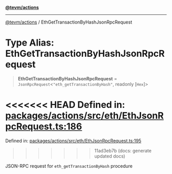 [**@tevm/actions**](../README.md)

***

[@tevm/actions](../globals.md) / EthGetTransactionByHashJsonRpcRequest

# Type Alias: EthGetTransactionByHashJsonRpcRequest

> **EthGetTransactionByHashJsonRpcRequest** = `JsonRpcRequest`\<`"eth_getTransactionByHash"`, readonly \[`Hex`\]\>

<<<<<<< HEAD
Defined in: [packages/actions/src/eth/EthJsonRpcRequest.ts:186](https://github.com/evmts/tevm-monorepo/blob/main/packages/actions/src/eth/EthJsonRpcRequest.ts#L186)
=======
Defined in: [packages/actions/src/eth/EthJsonRpcRequest.ts:195](https://github.com/evmts/tevm-monorepo/blob/main/packages/actions/src/eth/EthJsonRpcRequest.ts#L195)
>>>>>>> 11ad3eb7b (docs: generate updated docs)

JSON-RPC request for `eth_getTransactionByHash` procedure
